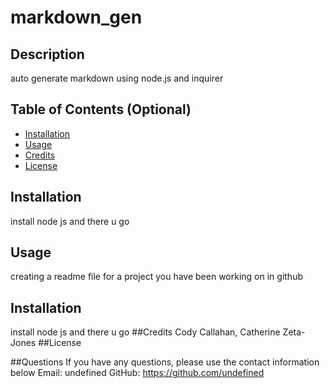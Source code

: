 # markdown_gen

  ## Description
  auto generate markdown using node.js and inquirer

  ## Table of Contents (Optional)
  * [Installation](#Installation)
  * [Usage](#Usage)
  * [Credits](#Credits)
  * [License](#License)
  ## Installation
  install node js and there u go
  ## Usage
  creating a readme file for a project you have been working on in github
  ## Installation
  install node js and there u go
  ##Credits
  Cody Callahan, Catherine Zeta-Jones
  ##License
  
  ##Questions
  If you have any questions, please use the contact information below
  Email: undefined
  GitHub: https://github.com/undefined
  
